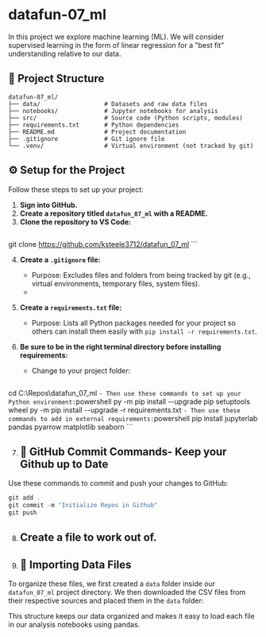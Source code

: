 # datafun-07_ml
In this project we explore machine learning (ML). We will consider supervised learning in the form of linear regression for a "best fit" understanding relative to our data.

## 📁 Project Structure

```text
datafun-07_ml/
├── data/                  # Datasets and raw data files
├── notebooks/             # Jupyter notebooks for analysis
├── src/                   # Source code (Python scripts, modules)
├── requirements.txt       # Python dependencies
├── README.md              # Project documentation
├── .gitignore             # Git ignore file
└── .venv/                 # Virtual environment (not tracked by git)
```

## ⚙️ Setup for the Project

Follow these steps to set up your project:

1. **Sign into GitHub.**
2. **Create a repository titled `datafun_07_ml` with a README.**
3. **Clone the repository to VS Code:**
    ```powershell
git clone https://github.com/ksteele3712/datafun_07_ml
    ```

4. **Create a `.gitignore` file:**
    - Purpose: Excludes files and folders from being tracked by git (e.g., virtual environments, temporary files, system files).
    - 
5. **Create a `requirements.txt` file:**
    - Purpose: Lists all Python packages needed for your project so others can install them easily with `pip install -r requirements.txt`.

6. **Be sure to be in the right terminal directory before installing requirements:**
    - Change to your project folder:
    ```powershell
cd C:\Repos\datafun_07_ml
    ```
    - Then use these commands to set up your Python environment:
    ```powershell
py -m pip install --upgrade pip setuptools wheel
py -m pip install --upgrade -r requirements.txt
    ```
    - Then use these commands to add in external requirements:
    ```powershell
pip install jupyterlab pandas pyarrow matplotlib seaborn
    ```

7. ## 🚀 GitHub Commit Commands- Keep your Github up to Date

Use these commands to commit and push your changes to GitHub:

```powershell
git add .
git commit -m "Initialize Repos in Github"
git push
```

8. ## Create a file to work out of.

9. ## 📂 Importing Data Files


To organize these files, we first created a `data` folder inside our `datafun_07_ml` project directory. We then downloaded the CSV files from their respective sources and placed them in the `data` folder:


This structure keeps our data organized and makes it easy to load each file in our analysis notebooks using pandas.

